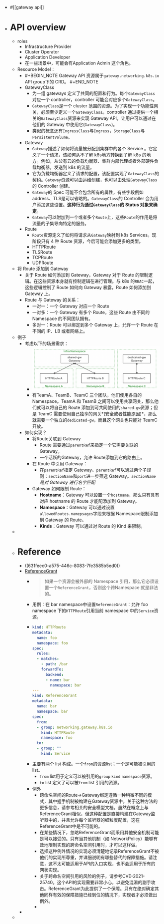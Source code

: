 - #[[gateway api]]
- # API overview
	- roles
		- Infrastructure Provider
		- Cluster Operator
		- Application Developer
		- 在一些场景中，可能会有Application Admin 这个角色。
	- Resource Model：
		- #+BEGIN_NOTE
		  Gateway API 资源属于`gateway.networking.k8s.io` API group下的 CRD。
		  #+END_NOTE
		- GatewayClass
			- 为一组 gateways 定义了共同的配置和行为。每个`GatewayClass`对应一个 controller，controller 可能会对应多个`GatewayClass`。
			- `GatewayClass`是一个 cluster 范围的资源。为了实现一个功能性网关，必须至少定义一个`GatewayClass`。controller 通过提供一个相关的`GatewayClass`资源来实现 Gateway API，让用户可以通过在他们的 Gateway 中使用它(`GatewayClass`)。
			- 类似的概念还有`IngressClass`与`Ingress`，`StorageClass`与`PersistentVolume`。
		- Gateway
			- `Gateway`描述了如何将流量被分配到集群中的各个 Service 。它定义了一个请求，该如何从不了解 k8s地方转换到了解 k8s 的地方。例如，从公有云的负载均衡器、集群内部代理或者外部硬件负载均衡器，发送到 k8s 的流量。
			- 它为负载均衡器定义了请求的配置，该配置实现了`GatewayClass`的契约。`Gateway`资源可以由运维创建，也可以由处理`GatewayClass`的 Controller 创建。
			- `Gateway`的 Spec 可能不会包含所有的属性，有些字段例如 address、TLS是可以省略的。`GatewayClass`的 Controller 会为用户添加这些设置。**这种行为通过`GatewayClass`的 Status 对象来确定**。
			- `Gateway`可以附加到一个或者多个`Route`上，这些`Route`的作用是将流量的子集导向特定的服务。
		- Route
			- `Route`资源定义了如何将请求从`Gateway`映射到 k8s Services。现阶段只有 4 种 Route 资源，今后可能会添加更多的类型。
			- HTTPRoute
			- TLSRoute
			- TCPRoute
			- UDPRoute
	- 将 Route 添加到 Gateway
		- 关于 Route 如何添加到 Gateway，Gateway 对于 Route 的限制逻辑。在这些资源本身就有控制逻辑在进行管理。与 k8s 的`RBAC`一起，这些逻辑控制了 Route 如何向 Gateway 暴露，Route 如何添加到 Gateway 上。
		- Route 与 Gateway 的关系：
			- 一对一：一个 Gateway 对应一个 Route
			- 一对多：一个 Gateway 有多个 Route，这些 Route 由不同的 Namespace 的不同团队拥有。
			- 多对一：Route 可以绑定到多个 Gateway 上，允许一个 Route 在不同的 IP、LB 或者网络上。
	- 例子
		- 考虑以下的场景需求：
			- ![](https://raw.githubusercontent.com/stillfox-lee/image/main/picgo/20220803105526.png)
			- 有TeamA、TeamB、TeamC 三个团队，他们使用各自的 Namespace。TeamA 和 TeamB 之间可以使用共享网关，那么他们就可以将自己的 Route 添加到可共同使用的`shared-gw`资源；但是 TeamC 需要使用自己独享的网关*(安全或者性能原因)*，那么就需要一个独立的`dedicated-gw`，而且这个网关也只能对 TeamC 开放。
		- 如何实现？
			- 将Route关联到 Gateway
				- Route 需要通过`parentRef`来指定一个它需要关联的 Gateway。
				- 一个活跃的Gateway，允许 Route添加到它的路由上。
			- 在 Route 中引用 Gateway：
				- 在`parentRef`指定 Gateway。`parentRef`可以通过两个子规则：`sectionName`和`port`进一步筛选 Gateway。*`sectionName`是对 Gateway 进行名字匹配*
			- Gateway 如何限制 Route：
				- **Hostname**：Gateway 可以设置一个`hostname`，那么只有具有对应 hostname 的 Route 才能配添加到 Gateway。
				- **Namespace**：Gateway 可以通过设置`allowedRoutes.namepsages`字段来根据 Namespace限制添加到 Gateway 的 Route。
				- **Kinds**：Gateway 可以通过对 Route 的 Kind 来限制。
	-
	- # Reference
		- ((631feec0-a575-446c-8083-7fe3585b5ed0))
		- [ReferenceGrant](https://gateway-api.sigs.k8s.io/api-types/referencegrant/)
			- > 如果一个资源会被外部的 Namespace 引用，那么它必须设置一个`ReferenceGrant`，否则这个跨Namespace 就是非法的。
			- 用例：在 bar namespace中设置`ReferenceGrant`：允许 foo namespace 下的`HTTPRoute`引用当前 namespace 中的`Service`资源。
			- ```yaml
			  kind: HTTPRoute
			  metadata:
			    name: foo
			    namespace: foo
			  spec:
			    rules:
			    - matches:
			      - path: /bar
			      forwardTo:
			        backend:
			        - name: bar
			          namespace: bar
			  ---
			  kind: ReferenceGrant
			  metadata:
			    name: bar
			    namespace: bar
			  spec:
			    from:
			    - group: networking.gateway.k8s.io
			      kind: HTTPRoute
			      namespace: foo
			    to:
			    - group: ""
			      kind: Service
			  ```
			- 主要有两个 list 构成。一个`from`的资源list；一个是可能被引用的 list。
				- `from` list用于定义可以被引用的`group` `kind` `namespace`资源。
				- `to` list 定义了可以被`from` list 引用的资源。
			- 例外
				- 跨命名空间的Route->Gateway绑定遵循一种稍微不同的模式，其中握手机制被构建在Gateway资源中。关于这种方法的更多信息，请参考相关的安全模型文档。虽然在概念上与ReferenceGrant相似，但这种配置是直接构建在Gateway监听器中的，并且允许每个监听器的细粒度配置，这在ReferenceGrant中是不可能的。
				- 在某些情况下，忽略ReferenceGrant而采用其他安全机制可能是可以接受的。只有当其他机制（如 NetworkPolicy）能够有效地限制实现的跨命名空间引用时，才可以这样做。
				- 选择这种例外情况的实现必须清楚地记录ReferenceGrant不被他们的实现所尊重，并详细说明有哪些替代的保障措施。请注意，这不太可能适用于API的入口实现，也不会适用于所有的网状实现。
				- 关于跨命名空间引用的风险的例子，请参考CVE-2021-25740。这个API的实现需要非常小心，以避免混淆的副手攻击。ReferenceGrant为此提供了一个保障。只有在绝对确定其他同样有效的保障措施已经到位的情况下，实现者才必须做出例外。
				-
		-
	-